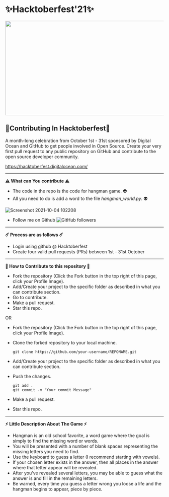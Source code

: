 # ✨Hacktoberfest'21✨

<p align="center">
  <img width="700" height="300" src="https://hacktoberfest.digitalocean.com/_nuxt/img/logo-hacktoberfest-full.f42e3b1.svg">
</p>


## 🌟Contributing In Hacktoberfest🌟

A month-long celebration from October 1st - 31st sponsored by Digital Ocean and GitHub to get people involved in Open Source. Create your very first pull request to any public repository on GitHub and contribute to the open source developer community.

https://hacktoberfest.digitalocean.com/

---

**⚠️ What can You contribute ⚠️**

- The code in the repo is the code for hangman game. 👽
- All you need to do is add a word to the file *hangman_world.py*. 👽

![Screenshot 2021-10-04 102208](https://user-images.githubusercontent.com/68421513/135796197-0012de52-33c9-4ac0-a149-2592f26556e4.jpg)
- Follow me on Github 
![GitHub followers](https://img.shields.io/github/followers/slayk?style=social)

---

**☄️ Process are as follows ☄️**

- Login using github @ Hacktoberfest
- Create four valid pull requests (PRs) between 1st - 31st October

---

**💫 How to Contribute to this repository 💫**

- Fork the repository (Click the Fork button in the top right of this page, click your Profile Image).
- Add/Create your project to the specific folder as described in what you can contribute section.
- Go to contribute.
- Make a pull request.
- Star this repo.

OR

- Fork the repository (Click the Fork button in the top right of this page, click your Profile Image).
- Clone the forked repository to your local machine.

      git clone https://github.com/your-username/REPONAME.git
                                                                                                                   
- Add/Create your project to the specific folder as described in what you can contribute section.
- Push the changes.

      git add .
      git commit -m "Your commit Message"

- Make a pull request.
- Star this repo.

---

**⚡ Little Description About The Game ⚡**

- Hangman is an old school favorite, a word game where the goal is simply to find the missing word or words. 
- You will be presented with a number of blank spaces representing the missing letters you need to find. 
- Use the keyboard to guess a letter (I recommend starting with vowels). 
- If your chosen letter exists in the answer, then all places in the answer where that letter appear will be revealed. 
- After you've revealed several letters, you may be able to guess what the answer is and fill in the remaining letters. 
- Be warned, every time you guess a letter wrong you loose a life and the hangman begins to appear, piece by piece.


